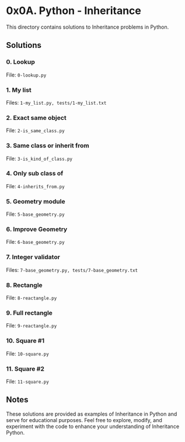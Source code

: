 # 0x0A. Python - Inheritance

This directory contains solutions to Inheritance problems in Python.

## Solutions

### 0. Lookup

File: `0-lookup.py`

### 1. My list

Files: `1-my_list.py, tests/1-my_list.txt`

### 2. Exact same object

File: `2-is_same_class.py`

### 3. Same class or inherit from

File: `3-is_kind_of_class.py`

### 4. Only sub class of

File: `4-inherits_from.py`

### 5. Geometry module

File: `5-base_geometry.py`

### 6. Improve Geometry

File: `6-base_geometry.py`

### 7. Integer validator

Files: `7-base_geometry.py, tests/7-base_geometry.txt`

### 8. Rectangle

File: `8-reactangle.py`

### 9. Full rectangle

File: `9-reactangle.py`

### 10. Square #1

File: `10-square.py`

### 11. Square #2

File: `11-square.py`

## Notes

These solutions are provided as examples of Inheritance in Python and serve for educational purposes. Feel free to explore, modify, and experiment with the code to enhance your understanding of Inheritance Python.

